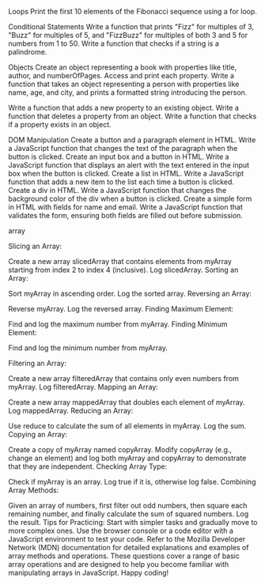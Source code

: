 Loops
Print the first 10 elements of the Fibonacci sequence using a for loop.


Conditional Statements
Write a function that prints "Fizz" for multiples of 3, "Buzz" for multiples of 5, and "FizzBuzz" for multiples of both 3 and 5 for numbers from 1 to 50.
Write a function that checks if a string is a palindrome.


Objects
Create an object representing a book with properties like title, author, and numberOfPages. Access and print each property.
Write a function that takes an object representing a person with properties like name, age, and city, and prints a formatted string introducing the person.

Write a function that adds a new property to an existing object.
Write a function that deletes a property from an object.
Write a function that checks if a property exists in an object.



DOM Manipulation
Create a button and a paragraph element in HTML. Write a JavaScript function that changes the text of the paragraph when the button is clicked.
Create an input box and a button in HTML. Write a JavaScript function that displays an alert with the text entered in the input box when the button is clicked.
Create a list in HTML. Write a JavaScript function that adds a new item to the list each time a button is clicked.
Create a div in HTML. Write a JavaScript function that changes the background color of the div when a button is clicked.
Create a simple form in HTML with fields for name and email. Write a JavaScript function that validates the form, ensuring both fields are filled out before submission.


array

Slicing an Array:

Create a new array slicedArray that contains elements from myArray starting from index 2 to index 4 (inclusive). Log slicedArray.
Sorting an Array:

Sort myArray in ascending order. Log the sorted array.
Reversing an Array:

Reverse myArray. Log the reversed array.
Finding Maximum Element:

Find and log the maximum number from myArray.
Finding Minimum Element:

Find and log the minimum number from myArray.

Filtering an Array:

Create a new array filteredArray that contains only even numbers from myArray. Log filteredArray.
Mapping an Array:

Create a new array mappedArray that doubles each element of myArray. Log mappedArray.
Reducing an Array:

Use reduce to calculate the sum of all elements in myArray. Log the sum.
Copying an Array:

Create a copy of myArray named copyArray. Modify copyArray (e.g., change an element) and log both myArray and copyArray to demonstrate that they are independent.
Checking Array Type:

Check if myArray is an array. Log true if it is, otherwise log false.
Combining Array Methods:

Given an array of numbers, first filter out odd numbers, then square each remaining number, and finally calculate the sum of squared numbers. Log the result.
Tips for Practicing:
Start with simpler tasks and gradually move to more complex ones.
Use the browser console or a code editor with a JavaScript environment to test your code.
Refer to the Mozilla Developer Network (MDN) documentation for detailed explanations and examples of array methods and operations.
These questions cover a range of basic array operations and are designed to help you become familiar with manipulating arrays in JavaScript. Happy coding!







